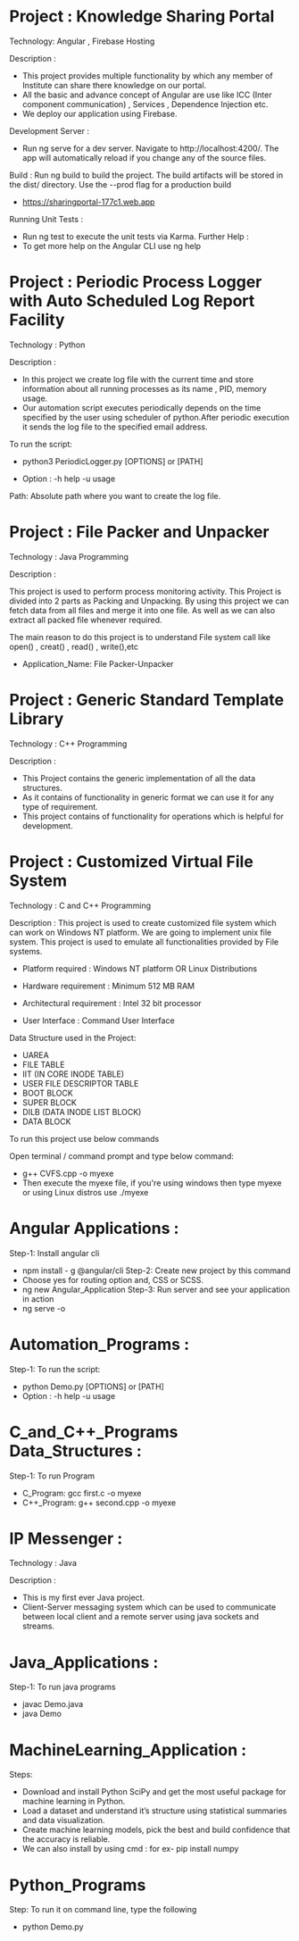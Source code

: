# Project : Knowledge Sharing Portal

Technology: Angular , Firebase Hosting

Description : 
- This project provides multiple functionality by which any member of Institute can share there knowledge on our portal.
- All the basic and advance concept of Angular are use like ICC (Inter component communication) , Services , Dependence Injection etc.
- We deploy our application using Firebase.

Development Server : 
- Run ng serve for a dev server. Navigate to http://localhost:4200/. The app will automatically reload if you change any of the source files.

Build : 
Run ng build to build the project. The build artifacts will be stored in the dist/ directory. Use the --prod flag for a production build
- https://sharingportal-177c1.web.app

Running Unit Tests : 
- Run ng test to execute the unit tests via Karma.
Further Help : 
- To get more help on the Angular CLI use ng help

# Project : Periodic Process Logger with Auto Scheduled Log Report Facility 

Technology : Python

Description : 

- In this project we create log file with the current time and store information about all running processes as its name ,
PID, memory usage.
- Our automation script executes periodically depends on the time specified
by the user using 
scheduler of python.After periodic execution it sends the log file to the specified email address.

To run the script:
- python3 PeriodicLogger.py [OPTIONS] or [PATH]

- Option : -h help -u usage

Path: Absolute path where you want to create the log file.

# Project : File Packer and Unpacker

Technology : Java Programming

Description : 

This project is used to perform process monitoring activity. This Project is divided into 2 parts as Packing and Unpacking. By using this project we can fetch data from all files and merge it into one file. As well as we can also extract all packed file whenever required.

The main reason to do this project is to understand File system call like open() , creat() , read() , write(),etc
- Application_Name: File Packer-Unpacker

# Project : Generic Standard Template Library

Technology : C++ Programming

Description : 
- This Project contains the generic implementation of all the data structures.
- As it contains of functionality in generic format we can use it for any type of requirement.
- This project contains of functionality for operations which is helpful for development.

# Project : Customized Virtual File System

Technology : C and C++ Programming

Description : 
This project is used to create customized file system which can work on Windows NT platform. We are going to implement unix file system. This project is used to emulate all functionalities provided by File systems.

- Platform required : Windows NT platform OR Linux Distributions

- Hardware requirement : Minimum 512 MB RAM

- Architectural requirement : Intel 32 bit processor

- User Interface : Command User Interface

Data Structure used in the Project:

- UAREA
- FILE TABLE
- IIT (IN CORE INODE TABLE)
- USER FILE DESCRIPTOR TABLE
- BOOT BLOCK
- SUPER BLOCK
- DILB (DATA INODE LIST BLOCK)
- DATA BLOCK

To run this project use below commands

Open terminal / command prompt and type below command:
- g++ CVFS.cpp -o myexe
- Then execute the myexe file, if you're using windows then type myexe or using Linux distros use ./myexe 

# Angular Applications : 
Step-1: Install angular cli
- npm install - g @angular/cli
Step-2: Create new project by this command
- Choose yes for routing option and, CSS or SCSS.
- ng new Angular_Application
Step-3: Run server and see your application in action
- ng serve -o 

# Automation_Programs : 
Step-1: To run the script:
- python Demo.py [OPTIONS] or [PATH]
- Option : -h help -u usage

# C_and_C++_Programs Data_Structures : 
Step-1: To run Program
- C_Program: gcc first.c -o myexe
- C++_Program: g++ second.cpp -o myexe

# IP Messenger : 
Technology : Java

Description : 
- This is my first ever Java project.
- Client-Server messaging system which can be used to communicate between local client and a remote server using java sockets and streams.

# Java_Applications :
Step-1: To run java programs
- javac Demo.java
- java Demo

# MachineLearning_Application : 
Steps:
- Download and install Python SciPy and get the most useful package for machine learning in Python.
- Load a dataset and understand it’s structure using statistical summaries and data visualization.
- Create machine learning models, pick the best and build confidence that the accuracy is reliable.
- We can also install by using cmd : for ex- pip install numpy 

# Python_Programs
Step: To run it on command line, type the following
- python Demo.py
